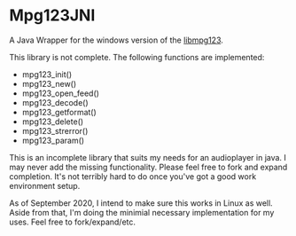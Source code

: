 # Mpg123JNI
A Java Wrapper for the windows version of the [libmpg123](https://mpg123.de/). 

This library is not complete. The following functions are implemented: 

 * mpg123_init()
 * mpg123_new()
 * mpg123_open_feed()
 * mpg123_decode()
 * mpg123_getformat()
 * mpg123_delete()
 * mpg123_strerror()
 * mpg123_param()

This is an incomplete library that suits my needs for an audioplayer in java.  I may never add the missing functionality. Please feel free to fork and expand completion. It's not terribly hard to do once you've got a good work environment setup. 

As of September 2020, I intend to make sure this works in Linux as well.  Aside from that, I'm doing the minimial necessary implementation for my uses. Feel free to fork/expand/etc. 

